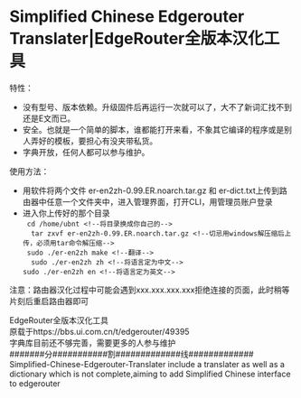 # Simplified Chinese Edgerouter Translater|EdgeRouter全版本汉化工具
特性：
- 没有型号、版本依赖。升级固件后再运行一次就可以了，大不了新词汇找不到还是E文而已。
- 安全。也就是一个简单的脚本，谁都能打开来看，不象其它编译的程序或是别人弄好的模板，要担心有没夹带私货。
- 字典开放，任何人都可以参与维护。  
    
使用方法：
- 用软件将两个文件  er-en2zh-0.99.ER.noarch.tar.gz 和  er-dict.txt上传到路由器中任意一个文件夹中，进入管理界面，打开CLI，用管理员账户登录
- 进入你上传好的那个目录  
``` cd /home/ubnt <!--将目录换成你自己的-->```   
```  tar zxvf er-en2zh-0.99.ER.noarch.tar.gz <!--切忌用windows解压缩后上传，必须用tar命令解压缩-->```   
``` sudo ./er-en2zh make <!--翻译-->```   
```  sudo ./er-en2zh zh <!--将语言定为中文-->```  
``` sudo ./er-en2zh en <!--将语言定为英文--> ```     
    
注意：路由器汉化过程中可能会遇到xxx.xxx.xxx.xxx拒绝连接的页面，此时稍等片刻后重启路由器即可    
     
EdgeRouter全版本汉化工具   
原载于https://bbs.ui.com.cn/t/edgerouter/49395     
字典库目前还不够完善，需要更多的人参与维护    
#######分###########割#############线#############   
Simplified-Chinese-Edgerouter-Translater include a translater as well as a dictionary which is not complete,aiming to add Simplified Chinese interface to edgerouter
